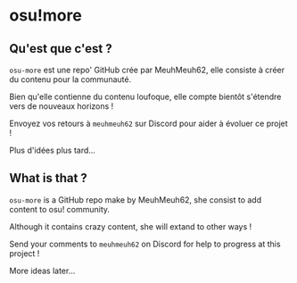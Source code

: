 # **osu!more**

## Qu'est que c'est ?

```osu-more``` est une repo' GitHub crée par MeuhMeuh62, elle consiste à créer du contenu pour la communauté.

Bien qu'elle contienne du contenu loufoque, elle compte bientôt s'étendre vers de nouveaux horizons !

Envoyez vos retours à ```meuhmeuh62``` sur Discord pour aider à évoluer ce projet !

Plus d'idées plus tard...

## What is that ?

```osu-more``` is a GitHub repo make by MeuhMeuh62, she consist to add content to osu! community.

Although it contains crazy content, she will extand to other ways !

Send your comments to ```meuhmeuh62``` on Discord for help to progress at this project !

More ideas later...
